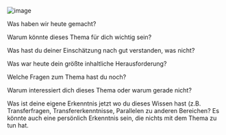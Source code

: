 ![image](https://github.com/user-attachments/assets/618cb36c-010b-48f9-9794-736ce6ecda88)

Was haben wir heute gemacht?



Warum könnte dieses Thema für dich wichtig sein?



Was hast du deiner Einschätzung nach gut verstanden, was nicht?



Was war heute dein größte inhaltliche Herausforderung?



Welche Fragen zum Thema hast du noch?



Warum interessiert dich dieses Thema oder warum gerade nicht?



Was ist deine eigene Erkenntnis jetzt wo du dieses Wissen hast (z.B. Transferfragen, Transfererkenntnisse, Parallelen zu anderen Bereichen? Es könnte auch eine persönlich Erkenntnis sein, die nichts mit dem Thema zu tun hat.

